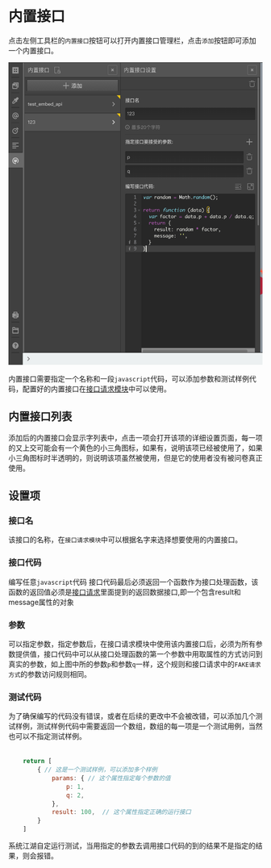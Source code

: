 # 内置接口

点击左侧工具栏的`内置接口`按钮可以打开内置接口管理栏，点击`添加`按钮即可添加一个内置接口。

<img src='./images/embed-api.png' height='600'>


内置接口需要指定一个名称和一段`javascript`代码，可以添加参数和测试样例代码，配置好的内置接口在[接口请求模块](../advance-topic/request.md)中可以使用。

## 内置接口列表

添加后的内置接口会显示字列表中，点击一项会打开该项的详细设置页面，每一项的又上交可能会有一个黄色的小三角图标，如果有，说明该项已经被使用了，如果小三角图标时半透明的，则说明该项虽然被使用，但是它的使用者没有被问卷真正使用。


## 设置项

### 接口名
该接口的名称，在`接口请求模块`中可以根据名字来选择想要使用的内置接口。

### 接口代码
编写任意`javascript`代码
接口代码最后必须返回一个函数作为接口处理函数，该函数的返回值必须是[接口请求](../advance-topic/request.md)里面提到的返回数据接口,即一个包含result和message属性的对象


### 参数
可以指定参数，指定参数后，在接口请求模块中使用该内置接口后，必须为所有参数提供值，接口代码中可以从接口处理函数的第一个参数中用取属性的方式访问到真实的参数，如上图中所的参数`p`和参数`q`一样，这个规则和接口请求中的`FAKE请求方式`的参数访问规则相同。


### 测试代码
为了确保编写的代码没有错误，或者在后续的更改中不会被改错，可以添加几个测试样例，测试样例代码中需要返回一个数组，数组的每一项是一个测试用例，当然也可以不指定测试样例。
```javascript

    return [
        { // 这是一个测试样例，可以添加多个样例
            params: { // 这个属性指定每个参数的值
                p: 1,
                q: 2,
            },
            result: 100,  // 这个属性指定正确的运行接口
        }
    ]
```
系统江湖自定运行测试，当用指定的参数去调用接口代码的到的结果不是指定的结果，则会报错。

